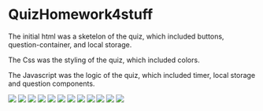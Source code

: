 # QuizHomework4stuff
The initial html was a sketelon of the quiz, which included buttons, question-container, and local storage.

The Css was the styling of the quiz, which included colors.

The Javascript was the logic of the quiz, which included timer, local storage and question components.


![](images/Screen%20Shot%202020-10-19%20at%202.02.02%20PM.png)
![](images/Screen%20Shot%202020-10-24%20at%201.51.03%20PM.png)
![](images/Screen%20Shot%202020-10-24%20at%204.24.54%20PM.png)
![](images/Screen%20Shot%202020-10-24%20at%204.25.31%20PM.png)
![](images/Screen%20Shot%202020-10-27%20at%2010.04.50%20AM.png)
![](images/Screen%20Shot%202020-10-27%20at%2010.04.09%20AM.png)
![](images/Screen%20Shot%202020-10-27%20at%2010.04.41%20AM.png)
![](images/Screen%20Shot%202020-10-27%20at%2010.04.20%20AM.png)
![](images/Screen%20Shot%202020-10-27%20at%2011.54.51%20PM.png)
![](images/Screen%20Shot%202020-10-29%20at%208.47.32%20AM.png)
![](images/Screen%20Shot%202020-10-29%20at%208.47.43%20AM.png)
![](images/Screen%20Shot%202020-10-29%20at%208.48.02%20AM.png)